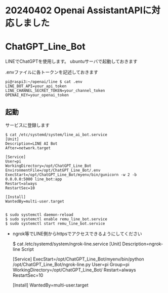 # 20240402 Openai AssistantAPIに対応しました

# ChatGPT_Line_Bot
LINEでChatGPTを使用します。
ubuntuサーバで起動しておきます

.envファイルに各トークンを記述しておきます

    
    pi@raspi3:~/openai/line $ cat .env
    LINE_BOT_API=your_api_token
    LINE_CHANNEL_SECRET_TOKEN=your_channel_token
    OPENAI_KEY=your_openai_token




## 起動
サービスに登録します
    
    $ cat /etc/systemd/system/line_ai_bot.service
    [Unit]
    Description=LINE AI Bot
    After=network.target
    
    [Service]
    User=pi
    WorkingDirectory=/opt/ChatGPT_Line_Bot
    EnvironmentFile=/opt/ChatGPT_Line_Bot/.env
    ExecStart=/opt/ChatGPT_Line_Bot/myenv/bin/gunicorn -w 2 -b 0.0.0.0:5000 line_bot:app
    Restart=always
    RestartSec=10
    
    [Install]
    WantedBy=multi-user.target


    $ sudo systemctl daemon-reload
    $ sudo systemctl enable remu_line_bot.service
    $ sudo systemctl start remu_line_bot.service
    
    
- ngrok等でLINE側からhttpsでアクセスできるようにしてください

    $ cat /etc/systemd/system/ngrok-line.service
    [Unit]
    Description=ngrok-line Script
    
    [Service]
    ExecStart=/opt/ChatGPT_Line_Bot/myenv/bin/python /opt/ChatGPT_Line_Bot/ngrok-line.py
    User=pi
    Group=pi
    WorkingDirectory=/opt/ChatGPT_Line_Bot/
    Restart=always
    RestartSec=10

    [Install]
    WantedBy=multi-user.target
